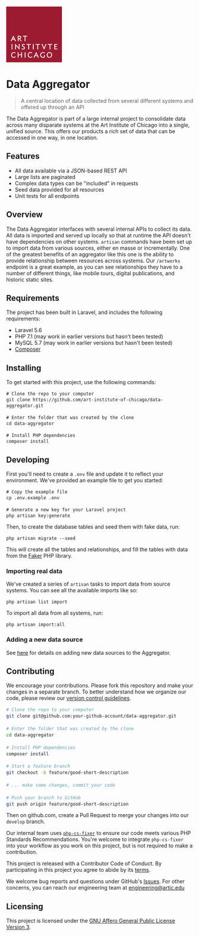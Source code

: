 ![Art Institute of Chicago](https://raw.githubusercontent.com/Art-Institute-of-Chicago/template/master/aic-logo.gif)

# Data Aggregator
> A central location of data collected from several different systems and offered up through an API

The Data Aggregator is part of a large internal project to consolidate data across many disparate systems
at the Art Institute of Chicago into a single, unified source. This offers our products a rich set of
data that can be accessed in one way, in one location.


## Features

* All data available via a JSON-based REST API
* Large lists are paginated
* Complex data types can be "included" in requests
* Seed data provided for all resources
* Unit tests for all endpoints


## Overview

The Data Aggregator interfaces with several internal APIs to collect its data. All data is imported and served
up locally so that at runtime the API doesn't have dependencies on other systems. `artisan` commands have
been set up to import data from various sources, either en masse or incrementally. One of the greatest benefits
of an aggregator like this one is the ability to provide relationship between resources across systems. Our `/artworks`
endpoint is a great example, as you can see relationships they have to a number of different things, like mobile tours,
digital publications, and historic static sites.


## Requirements

The project has been built in Laravel, and includes the following requirements:

* Laravel 5.6
* PHP 7.1 (may work in earlier versions but hasn't been tested)
* MySQL 5.7 (may work in earlier versions but hasn't been tested)
* [Composer](https://getcomposer.org/)


## Installing

To get started with this project, use the following commands:

```shell
# Clone the repo to your computer
git clone https://github.com/art-institute-of-chicago/data-aggregator.git

# Enter the folder that was created by the clone
cd data-aggregator

# Install PHP dependencies
composer install
```


## Developing

First you'll need to create a `.env` file and update it to reflect your environment. We've provided an
example file to get you started:

```shell
# Copy the example file
cp .env.example .env

# Generate a new key for your Laravel project
php artisan key:generate
```

Then, to create the database tables and seed them with fake data, run:

```shell
php artisan migrate --seed
```

This will create all the tables and relationships, and fill the tables with data from the
[Faker](https://github.com/fzaninotto/Faker) PHP library.


### Importing real data

We've created a series of `artisan` tasks to import data from source systems. You can see all the available
imports like so:

```shell
php artisan list import
```

To import all data from all systems, run:

```shell
php artisan import:all
```

### Adding a new data source

See [here](ADD_NEW_DATA_SOURCE.md) for details on adding new data sources to the Aggregator.


## Contributing

We encourage your contributions. Please fork this repository and make your changes in a separate branch. To better understand how we organize our code, please review our [version control guidelines](https://docs.google.com/document/d/1B-27HBUc6LDYHwvxp3ILUcPTo67VFIGwo5Hiq4J9Jjw).

```bash
# Clone the repo to your computer
git clone git@github.com:your-github-account/data-aggregator.git

# Enter the folder that was created by the clone
cd data-aggregator

# Install PHP dependencies
composer install

# Start a feature branch
git checkout -b feature/good-short-description

# ... make some changes, commit your code

# Push your branch to GitHub
git push origin feature/good-short-description
```

Then on github.com, create a Pull Request to merge your changes into our
`develop` branch.

Our internal team uses [`php-cs-fixer`](https://github.com/FriendsOfPHP/PHP-CS-Fixer) to ensure
our code meets various PHP Standards Recommendations. You're welcome to integrate `php-cs-fixer`
into your workflow as you work on this project, but is not required to make a contribution.

This project is released with a Contributor Code of Conduct. By participating in
this project you agree to abide by its [terms](CODE_OF_CONDUCT.md).

We welcome bug reports and questions under GitHub's [Issues](issues). For other concerns, you can reach our engineering team at [engineering@artic.edu](mailto:engineering@artic.edu)


## Licensing

This project is licensed under the [GNU Affero General Public License
Version 3](LICENSE).

